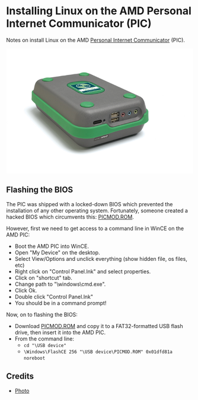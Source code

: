 # Installing Linux on the AMD Personal Internet Communicator (PIC)

Notes on install Linux on the AMD [Personal Internet Communicator](https://en.wikipedia.org/wiki/Personal_Internet_Communicator) (PIC).

![AMD Personal Internet Communicator](media/amd-pic.jpg)

## Flashing the BIOS

The PIC was shipped with a locked-down BIOS which prevented the installation of any other operating system.  Fortunately, someone created a hacked BIOS which circumvents this: [PICMOD.ROM](https://github.com/pepaslabs/amd-pic-linux/raw/master/PICMOD.ROM).

However, first we need to get access to a command line in WinCE on the AMD PIC:
- Boot the AMD PIC into WinCE.
- Open "My Device" on the desktop.
- Select View/Options and unclick everything (show hidden file, os files, etc)
- Right click on "Control Panel.lnk" and select properties.
- Click on "shortcut" tab.
- Change path to "\windows\cmd.exe".
- Click Ok.
- Double click "Control Panel.lnk"
- You should be in a command prompt!

Now, on to flashing the BIOS:
- Download [PICMOD.ROM](https://github.com/pepaslabs/amd-pic-linux/raw/master/PICMOD.ROM) and copy it to a FAT32-formatted USB flash drive, then insert it into the AMD PIC.
- From the command line:
  - `cd "\USB device"`
  - `\Windows\FlashCE 256 "\USB device\PICMOD.ROM" 0x01dfd81a noreboot`

## Credits

- [Photo](https://commons.wikimedia.org/wiki/File:50x15_Personal_Internet_Communicator_(PIC).jpg)
